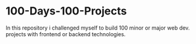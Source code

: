 # 100-Days-100-Projects
In this repository i challenged myself to build 100 minor or major web dev. projects with frontend or backend technologies. 
